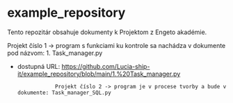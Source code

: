 # example_repository
Tento repozitár obsahuje dokumenty k Projektom z Engeto akadémie.

Projekt číslo 1 -> program s funkciami ku kontrole sa nachádza v dokumente pod názvom: 1. Task_manager.py
  - dostupná URL: https://github.com/Lucia-ship-it/example_repository/blob/main/1.%20Task_manager.py

 
                    Projekt číslo 2 -> program je v procese tvorby a bude v dokumente: Task_manager_SQL.py
